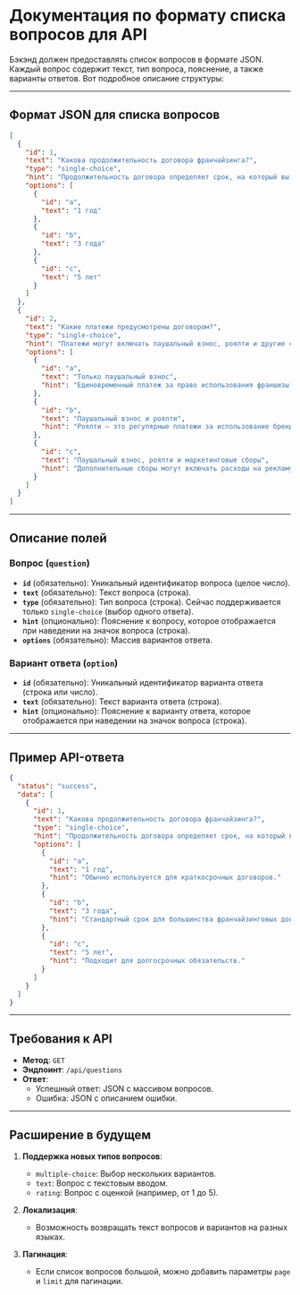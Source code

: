 # Документация по формату списка вопросов для API

Бэкэнд должен предоставлять список вопросов в формате JSON. Каждый вопрос содержит текст, тип вопроса, пояснение, а также варианты ответов. Вот подробное описание структуры:

---

## Формат JSON для списка вопросов

```json
[
  {
    "id": 1,
    "text": "Какова продолжительность договора франчайзинга?",
    "type": "single-choice",
    "hint": "Продолжительность договора определяет срок, на который вы заключаете соглашение с франчайзером.",
    "options": [
      {
        "id": "a",
        "text": "1 год"
      },
      {
        "id": "b",
        "text": "3 года"
      },
      {
        "id": "c",
        "text": "5 лет"
      }
    ]
  },
  {
    "id": 2,
    "text": "Какие платежи предусмотрены договором?",
    "type": "single-choice",
    "hint": "Платежи могут включать паушальный взнос, роялти и другие сборы.",
    "options": [
      {
        "id": "a",
        "text": "Только паушальный взнос",
        "hint": "Единовременный платеж за право использования франшизы."
      },
      {
        "id": "b",
        "text": "Паушальный взнос и роялти",
        "hint": "Роялти — это регулярные платежи за использование бренда."
      },
      {
        "id": "c",
        "text": "Паушальный взнос, роялти и маркетинговые сборы",
        "hint": "Дополнительные сборы могут включать расходы на рекламу."
      }
    ]
  }
]
```
---

## Описание полей

### Вопрос (`question`)
- **`id`** (обязательно): Уникальный идентификатор вопроса (целое число).
- **`text`** (обязательно): Текст вопроса (строка).
- **`type`** (обязательно): Тип вопроса (строка). Сейчас поддерживается только `single-choice` (выбор одного ответа).
- **`hint`** (опционально): Пояснение к вопросу, которое отображается при наведении на значок вопроса (строка).
- **`options`** (обязательно): Массив вариантов ответа.

### Вариант ответа (`option`)
- **`id`** (обязательно): Уникальный идентификатор варианта ответа (строка или число).
- **`text`** (обязательно): Текст варианта ответа (строка).
- **`hint`** (опционально): Пояснение к варианту ответа, которое отображается при наведении на значок вопроса (строка).

---

## Пример API-ответа

```json
{
  "status": "success",
  "data": [
    {
      "id": 1,
      "text": "Какова продолжительность договора франчайзинга?",
      "type": "single-choice",
      "hint": "Продолжительность договора определяет срок, на который вы заключаете соглашение с франчайзером.",
      "options": [
        {
          "id": "a",
          "text": "1 год",
          "hint": "Обычно используется для краткосрочных договоров."
        },
        {
          "id": "b",
          "text": "3 года",
          "hint": "Стандартный срок для большинства франчайзинговых договоров."
        },
        {
          "id": "c",
          "text": "5 лет",
          "hint": "Подходит для долгосрочных обязательств."
        }
      ]
    }
  ]
}
```

---

## Требования к API

- **Метод**: `GET`
- **Эндпоинт**: `/api/questions`
- **Ответ**:
  - Успешный ответ: JSON с массивом вопросов.
  - Ошибка: JSON с описанием ошибки.

---

## Расширение в будущем

1. **Поддержка новых типов вопросов**:
   - `multiple-choice`: Выбор нескольких вариантов.
   - `text`: Вопрос с текстовым вводом.
   - `rating`: Вопрос с оценкой (например, от 1 до 5).

2. **Локализация**:
   - Возможность возвращать текст вопросов и вариантов на разных языках.

3. **Пагинация**:
   - Если список вопросов большой, можно добавить параметры `page` и `limit` для пагинации.
